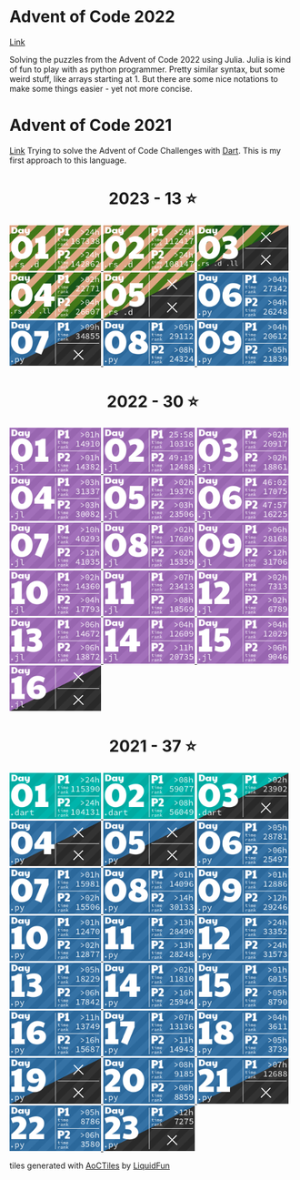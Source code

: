 # Advent of Code 2022
[Link](https://adventofcode.com/2022/)

Solving the puzzles from the Advent of Code 2022 using Julia.
Julia is kind of fun to play with as python programmer. Pretty similar syntax, but some weird stuff, like arrays starting at 1. But there are some nice notations to make some things easier - yet not more concise.

# Advent of Code 2021
[Link](https://adventofcode.com/2021/)
Trying to solve the Advent of Code Challenges with [Dart](https://dart.dev/). This is my first approach to this language.
<!-- AOC TILES BEGIN -->
<h1 align="center">
  2023 - 13 ⭐
</h1>
<a href="2023/day_01/src/main.rs">
  <img src="Media/2023/01.png" width="161px">
</a>
<a href="2023/day_02/src/main.rs">
  <img src="Media/2023/02.png" width="161px">
</a>
<a href="2023/day_03/src/main.rs">
  <img src="Media/2023/03.png" width="161px">
</a>
<a href="2023/day_04/benches/my_benchmark.rs">
  <img src="Media/2023/04.png" width="161px">
</a>
<a href="2023/day_05/src/main.rs">
  <img src="Media/2023/05.png" width="161px">
</a>
<a href="2023/day_06/day_06.py">
  <img src="Media/2023/06.png" width="161px">
</a>
<a href="2023/day_07/day_07.py">
  <img src="Media/2023/07.png" width="161px">
</a>
<a href="2023/day_08/day_08.py">
  <img src="Media/2023/08.png" width="161px">
</a>
<a href="2023/day_09/day_09.py">
  <img src="Media/2023/09.png" width="161px">
</a>
<h1 align="center">
  2022 - 30 ⭐
</h1>
<a href="2022/day_01/day_01.jl">
  <img src="Media/2022/01.png" width="161px">
</a>
<a href="2022/day_02/day_02.jl">
  <img src="Media/2022/02.png" width="161px">
</a>
<a href="2022/day_03/day_03.jl">
  <img src="Media/2022/03.png" width="161px">
</a>
<a href="2022/day_04/day_04.jl">
  <img src="Media/2022/04.png" width="161px">
</a>
<a href="2022/day_05/day_05.jl">
  <img src="Media/2022/05.png" width="161px">
</a>
<a href="2022/day_06/day_06.jl">
  <img src="Media/2022/06.png" width="161px">
</a>
<a href="2022/day_07/day_07.jl">
  <img src="Media/2022/07.png" width="161px">
</a>
<a href="2022/day_08/day_08.jl">
  <img src="Media/2022/08.png" width="161px">
</a>
<a href="2022/day_09/day_09.jl">
  <img src="Media/2022/09.png" width="161px">
</a>
<a href="2022/day_10/day_10.jl">
  <img src="Media/2022/10.png" width="161px">
</a>
<a href="2022/day_11/day_11.jl">
  <img src="Media/2022/11.png" width="161px">
</a>
<a href="2022/day_12/day_12.jl">
  <img src="Media/2022/12.png" width="161px">
</a>
<a href="2022/day_13/day_13.jl">
  <img src="Media/2022/13.png" width="161px">
</a>
<a href="2022/day_14/day_14.jl">
  <img src="Media/2022/14.png" width="161px">
</a>
<a href="2022/day_15/day_15.jl">
  <img src="Media/2022/15.png" width="161px">
</a>
<a href="2022/day_16/day_16.jl">
  <img src="Media/2022/16.png" width="161px">
</a>
<h1 align="center">
  2021 - 37 ⭐
</h1>
<a href="2021/day_01/bin/day_01.dart">
  <img src="Media/2021/01.png" width="161px">
</a>
<a href="2021/day_02/bin/day_02.dart">
  <img src="Media/2021/02.png" width="161px">
</a>
<a href="2021/day_03/bin/day_03.dart">
  <img src="Media/2021/03.png" width="161px">
</a>
<a href="2021/day_04/day_04.py">
  <img src="Media/2021/04.png" width="161px">
</a>
<a href="2021/day_05/day_05.py">
  <img src="Media/2021/05.png" width="161px">
</a>
<a href="2021/day_06/day_06.py">
  <img src="Media/2021/06.png" width="161px">
</a>
<a href="2021/day_07/day_07.py">
  <img src="Media/2021/07.png" width="161px">
</a>
<a href="2021/day_08/day_08.py">
  <img src="Media/2021/08.png" width="161px">
</a>
<a href="2021/day_09/day_09.py">
  <img src="Media/2021/09.png" width="161px">
</a>
<a href="2021/day_10/day_10.py">
  <img src="Media/2021/10.png" width="161px">
</a>
<a href="2021/day_11/day_11.py">
  <img src="Media/2021/11.png" width="161px">
</a>
<a href="2021/day_12/day_12.py">
  <img src="Media/2021/12.png" width="161px">
</a>
<a href="2021/day_13/day_13.py">
  <img src="Media/2021/13.png" width="161px">
</a>
<a href="2021/day_14/day_14.py">
  <img src="Media/2021/14.png" width="161px">
</a>
<a href="2021/day_15/day_15.py">
  <img src="Media/2021/15.png" width="161px">
</a>
<a href="2021/day_16/day_16.py">
  <img src="Media/2021/16.png" width="161px">
</a>
<a href="2021/day_17/day_17.py">
  <img src="Media/2021/17.png" width="161px">
</a>
<a href="2021/day_18/day_18.py">
  <img src="Media/2021/18.png" width="161px">
</a>
<a href="2021/day_19/day_19.py">
  <img src="Media/2021/19.png" width="161px">
</a>
<a href="2021/day_20/day_20.py">
  <img src="Media/2021/20.png" width="161px">
</a>
<a href="2021/day_21/day_21.py">
  <img src="Media/2021/21.png" width="161px">
</a>
<a href="2021/day_22/day_22.py">
  <img src="Media/2021/22.png" width="161px">
</a>
<a href="2021/day_23/day_23.py">
  <img src="Media/2021/23.png" width="161px">
</a>
<!-- AOC TILES END -->

tiles generated with [AoCTiles](https://github.com/LiquidFun/adventofcode) by [LiquidFun](https://github.com/LiquidFun)
